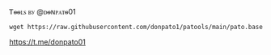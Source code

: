 Ꭲꮻꮻꮮꮪ ᏼꭹ @ꭰꮻɴꮲꭺꭲꮻ01
```
wget https://raw.githubusercontent.com/donpato1/patools/main/pato.base
```
https://t.me/donpato01
